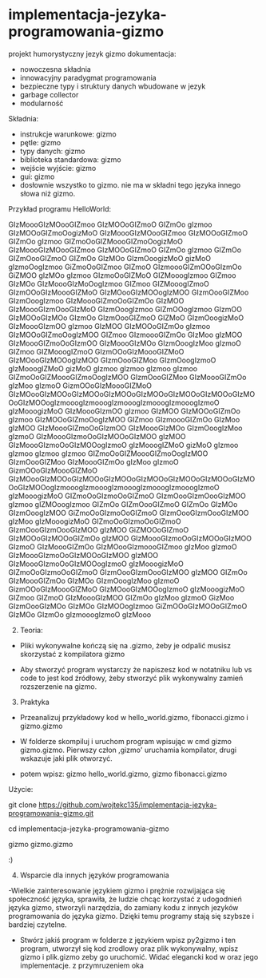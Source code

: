 # implementacja-jezyka-programowania-gizmo
projekt humorystyczny
 jezyk gizmo dokumentacja:
 - nowoczesna składnia
 - innowacyjny paradygmat programowania
 - bezpieczne typy i struktury danych wbudowane w jezyk
 - garbage collector
 - modularność

Składnia:
- instrukcje warunkowe: gizmo
- pętle: gizmo
- typy danych: gizmo
- biblioteka standardowa: gizmo
- wejście wyjście: gizmo
- gui: gizmo
- dosłownie wszystko to gizmo. nie ma w składni tego języka innego słowa niż gizmo.

Przykład programu HelloWorld:

GIzMoooGIzMOooGIZmoo GIzMOOoGIZmoO GIZmOo gIzmoo GIzMOOoGIZmoOogizMoO GIzMoooGIzMOooGIZmoo GIzMOOoGIZmoO GIZmOo gIzmoo GIZmoOoGIZMoooGIZmoOogizMoO GIzMoooGIzMOooGIZmoo GIzMOOoGIZmoO GIZmOo gIzmoo GIZmOo GIZmOooGIZmoO GIZmOo GIzMOo GIzmOoogizMoO gizMoO gIzmoOogIzmoo GiZmoOoGIZmoo GIZmoO GIzmoooGIZmOOoGIzmOo GiZMOO gIzMOo gIzmoo GIzmoOoGIZMoO GIZMooogIzmoo GIZmoo GIzMOo GIzMoooGIzMoOogIzmoo GIZmoo GIZMooogIZmoO GIzmOOoGIzMoooGIZMoO GIzMOooGIzMOOogIzMOO GIzmOooGIZMoo GIzmOoogIzmoo GIzMoooGIZmoOoGIZmOo GIzMOO GIzMoooGIzmOooGIzMoO GIzmOoogIzmoo GIZmOOogIzmoo GIzmOO GIzMOOoGIzMOo GIzmOo GIzmOooGIZmoO GIZMoO GIzmOoogizMoO GIzMoooGIzmOO gIzmoo GIzMOO GIzMOOoGIZmOo gIzmoo GIzMOOoGIZmoOogIzMOO GIZmoo GIzmoooGIZmOo GIzMoo gIzMOO GIzMoooGIZmoOoGIzmOO GIzMoooGIzMOo GIzmOoogIzMoo gIzmoO GIZmoo GIZMooogIZmoO GIzmOOoGIzMoooGIZMoO GIzMOooGIzMOOogIzMOO GIzmOooGIZMoo GIzmOoogIzmoO gIzMooogIZMoO gizMoO gIzmoo gIzmoo gIzmoo gIzmoo GIZmoOoGIZMoooGIZmoOogIzMOO GIzmOooGIZMoo GIzMoooGIZmOo gIzMoo gIzmoO GizmOOoGIzMoooGIZMoO GIzMOooGIzMOOoGIzMOOoGIzMOOoGIzMOOoGIzMOOoGIzMOOoGIzMOOoGIzMOOogIzmooogIzmooogIzmooogIzmooogIzmooogIzmoO gIzMooogizMoO GIzMoooGIzmOO gIzmoo GIzMOO GIzMOOoGIZmOo gIzmoo GIzMOOoGIZmoOogIzMOO GIZmoo GIzmoooGIZmOo GIzMoo gIzMOO GIzMoooGIZmoOoGIzmOO GIzMoooGIzMOo GIzmOoogIzMoo gIzmoO GIzMoooGIzmoOoGIzMOOoGIzMOO gIzMOO GIzMoooGIzmoOoGIzMOOogIzmoO gIzMooogIZMoO gizMoO gIzmoo gIzmoo gIzmoo gIzmoo GIZmoOoGIZMoooGIZmoOogIzMOO GIzmOooGIZMoo GIzMoooGIZmOo gIzMoo gIzmoO GizmOOoGIzMoooGIZMoO GIzMOooGIzMOOoGIzMOOoGIzMOOoGIzMOOoGIzMOOoGIzMOOoGIzMOOoGIzMOOogIzmooogIzmooogIzmooogIzmooogIzmooogIzmoO gIzMooogizMoO GIZmoOoGIzmoOoGIZmoO GIzmOooGIzmOooGIzMOO gIzmoo gIZMOoogIzmoo GIZmOo GIZmOooGIZmoO GIZmOo GIzMOo GIzmOoogIzMOO GiZmoOoGIzmoOoGIZmoO GIzmOooGIzmOooGIzMOO gIzMoo gIzMooogizMoO GIZmoOoGIzmoOoGIZmoO GIzmOooGIzmOooGIzMOO gIzMOO GiZMOOoGIZmoO GIzMOOoGIzMOOoGIZmOo gIzMOO GIzMoooGIzmoOoGIzMOOoGIzMOO GIzmoO GIzMoooGIZmOo GIzMOooGIzmoooGIZmoo gIzMoo gIzmoO GIzMoooGIzmoOoGIzMOOoGIzMOO gIzMOO GIzMoooGIzmoOoGIzMOOogIzmoO gIzMooogizMoO GIZmoOoGIzmoOoGIZmoO GIzmOooGIzmOooGIzMOO gIzMOO GIZmOo GIzMoooGIZmOo GIzMOo GIzmOoogIzMoo gIzmoO GizmOOoGIzMoooGIZMoO GIzMOooGIzMOOogIzmoO gIzMooogizMoO GIZmoo GIZmoO GIzMoooGIzMOO GIZmOo gIzMoo gIzmoO GizMoo GIzmOooGIzMOo GIzMOo GIzMOOogIzmoo GiZmOOoGIzMOOoGIZmoO GIzMOo GIzmOo gIzmooogIzmoO gIzMooo

2. Teoria:

- Pliki wykonywalne kończą się na .gizmo, żeby je odpalić musisz skorzystać z kompilatora gizmo

- Aby stworzyć program wystarczy że napiszesz kod w notatniku lub vs code to jest kod źródłowy, żeby stworzyć plik wykonywalny zamień rozszerzenie na gizmo.


3. Praktyka

- Przeanalizuj przykładowy kod w hello_world.gizmo, fibonacci.gizmo i  gizmo.gizmo
  
- W folderze skompiluj i uruchom program wpisując w cmd gizmo gizmo.gizmo. Pierwszy człon ,gizmo' uruchamia kompilator, drugi wskazuje jaki plik otworzyć.
  
- potem wpisz: gizmo hello_world.gizmo, gizmo fibonacci.gizmo

Użycie:

git clone https://github.com/wojtekc135/implementacja-jezyka-programowania-gizmo.git

cd implementacja-jezyka-programowania-gizmo

gizmo gizmo.gizmo 

:)
  
4. Wsparcie dla innych języków programowania
   
-Wielkie zainteresowanie językiem gizmo i prężnie rozwijająca się społeczność języka, sprawiła, że ludzie chcąc korzystać z udogodnień języka gizmo,
stworzyli narzędzia, do zamiany kodu z innych jezyków programowania do języka gizmo. Dzięki temu programy stają się szybsze i bardziej czytelne.
- Stwórz jakiś program w folderze z językiem wpisz py2gizmo i ten program, utworzył się kod zrodlowy oraz plik wykonywalny, wpisz gizmo i plik.gizmo zeby go uruchomić.
Widać elegancki kod w oraz jego implementacje.
z przymruzeniem oka
